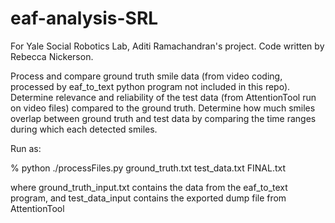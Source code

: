 # eaf-analysis-SRL

For Yale Social Robotics Lab, Aditi Ramachandran's project.  Code written by Rebecca Nickerson.

Process and compare ground truth smile data (from video coding, processed by eaf_to_text python program not included in this repo). 
Determine relevance and reliability of the test data (from AttentionTool run on video files) compared to the ground truth.
Determine how much smiles overlap between ground truth and test data by comparing the time ranges during which each detected smiles.

Run as:

% python ./processFiles.py   ground_truth.txt   test_data.txt   FINAL.txt

where ground_truth_input.txt contains the data from the eaf_to_text program, and test_data_input contains the exported dump file from AttentionTool

